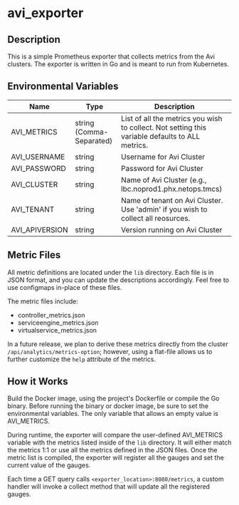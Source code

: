 # avi_exporter
## Description
This is a simple Prometheus exporter that collects metrics from the Avi clusters. The exporter is written in Go and is meant to run from Kubernetes.

## Environmental Variables
| Name | Type | Description |
| ---- | ---- | ----------- |
| AVI_METRICS | string (Comma-Separated) | List of all the metrics you wish to collect. Not setting this variable defaults to ALL metrics. |
| AVI_USERNAME | string | Username for Avi Cluster |
| AVI_PASSWORD | string | Password for Avi Cluster |
| AVI_CLUSTER | string | Name of Avi Cluster (e.g., lbc.noprod1.phx.netops.tmcs) |
| AVI_TENANT | string | Name of tenant on Avi Cluster. Use 'admin' if you wish to collect all reosurces. |
| AVI_APIVERSION | string | Version running on Avi Cluster |

## Metric Files
All metric definitions are located under the `lib` directory. Each file is in JSON format, and you can update the descriptions accordingly. Feel free to use configmaps in-place of these files.

The metric files include:
- controller_metrics.json
- serviceengine_metrics.json
- virtualservice_metrics.json

In a future release, we plan to derive these metrics directly from the cluster `/api/analytics/metrics-option`; however, using a flat-file allows us to further customize the `help` attribute of the metrics.

## How it Works
Build the Docker image, using the project's Dockerfile or compile the Go binary. Before running the binary or docker image, be sure to set the environmental variables. The only variable that allows an empty value is AVI_METRICS.

During runtime, the exporter will compare the user-defined AVI_METRICS variable with the metrics listed inside of the `lib` directory. It will either match the metrics 1:1 or use all the metrics defined in the JSON files. Once the metric list is compiled, the exporter will register all the gauges and set the current value of the gauges.

Each time a GET query calls `<exporter_location>:8080/metrics`, a custom handler will invoke a collect method that will update all the registered gauges.
